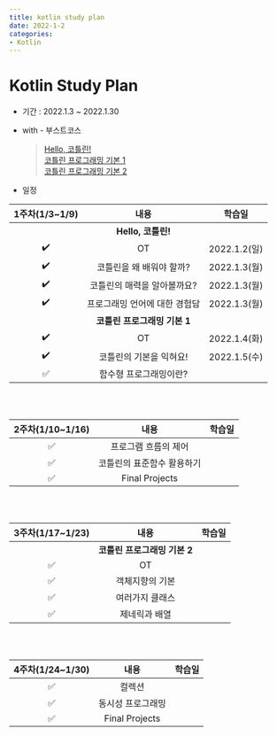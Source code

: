 ```yaml
---
title: kotlin study plan
date: 2022-1-2
categories:
- Kotlin
---
```


# Kotlin Study Plan  
- 기간 : 2022.1.3 ~ 2022.1.30  

- with - 부스트코스
  > [Hello, 코틀린!](https://www.boostcourse.org/mo001)  
  > [코틀린 프로그래밍 기본 1](https://www.boostcourse.org/mo132)  
  > [코틀린 프로그래밍 기본 2](https://www.boostcourse.org/mo234)  

- 일정  

|1주차(1/3~1/9)|내용|학습일|
|:---:|:---:|:---:|
||**Hello, 코틀린!**||
|:heavy_check_mark:|OT|2022.1.2(일)|
|:heavy_check_mark:|코틀린을 왜 배워야 할까?|2022.1.3(월)|
|:heavy_check_mark:|코틀린의 매력을 알아볼까요?|2022.1.3(월)|
|:heavy_check_mark:|프로그래밍 언어에 대한 경험담|2022.1.3(월)|
||**코틀린 프로그래밍 기본 1**||
|:heavy_check_mark:|OT|2022.1.4(화)|
|:heavy_check_mark:|코틀린의 기본을 익혀요!|2022.1.5(수)|
|:white_check_mark:|함수형 프로그래밍이란?||  

<br>  
<br>  

|2주차(1/10~1/16)|내용|학습일|
|:---:|:---:|:---:|
|:white_check_mark:|프로그램 흐름의 제어||
|:white_check_mark:|코틀린의 표준함수 활용하기||
|:white_check_mark:|Final Projects||

<br>  
<br>  

|3주차(1/17~1/23)|내용|학습일|
|:---:|:---:|:---:|
||**코틀린 프로그래밍 기본 2**||
|:white_check_mark:|OT||
|:white_check_mark:|객체지향의 기본||
|:white_check_mark:|여러가지 클래스||
|:white_check_mark:|제네릭과 배열||

<br>
<br>  

|4주차(1/24~1/30)|내용|학습일|
|:---:|:---:|:---:|
|:white_check_mark:|컬렉션||
|:white_check_mark:|동시성 프로그래밍||
|:white_check_mark:|Final Projects||
